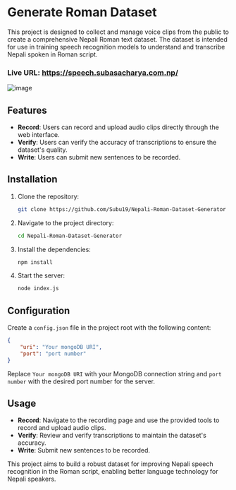 # Generate Roman Dataset

This project is designed to collect and manage voice clips from the public to create a comprehensive Nepali Roman text dataset. The dataset is intended for use in training speech recognition models to understand and transcribe Nepali spoken in Roman script.
### Live URL: https://speech.subasacharya.com.np/
![image](https://github.com/Subu19/Nepali-Roman-Dataset-Generator/assets/59548115/54d96f49-e469-46cf-9cf2-7e8bef351fc3)

## Features

- **Record**: Users can record and upload audio clips directly through the web interface.
- **Verify**: Users can verify the accuracy of transcriptions to ensure the dataset's quality.
- **Write**: Users can submit new sentences to be recorded.

## Installation

1. Clone the repository:
    ```bash
    git clone https://github.com/Subu19/Nepali-Roman-Dataset-Generator
    ```
2. Navigate to the project directory:
    ```bash
    cd Nepali-Roman-Dataset-Generator
    ```
3. Install the dependencies:
    ```bash
    npm install
    ```
4. Start the server:
    ```bash
    node index.js
    ```

## Configuration

Create a `config.json` file in the project root with the following content:

```json
{
    "uri": "Your mongoDB URI",
    "port": "port number"
}
```

Replace `Your mongoDB URI` with your MongoDB connection string and `port number` with the desired port number for the server.

## Usage

- **Record**: Navigate to the recording page and use the provided tools to record and upload audio clips.
- **Verify**: Review and verify transcriptions to maintain the dataset's accuracy.
- **Write**: Submit new sentences to be recorded.

This project aims to build a robust dataset for improving Nepali speech recognition in the Roman script, enabling better language technology for Nepali speakers.
